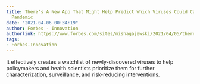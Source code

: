 ```yaml
---
title: There’s A New App That Might Help Predict Which Viruses Could Cause The Next
  Pandemic
date: "2021-04-06 00:34:19"
author: Forbes - Innovation
authorlink: https://www.forbes.com/sites/mishagajewski/2021/04/05/theres-a-new-app-that-might-help-predict-which-viruses-could-cause-the-next-pandemic/
tags:
- Forbes-Innovation
---
```

It effectively creates a watchlist of newly-discovered viruses to help policymakers and health scientists prioritize them for further characterization, surveillance, and risk-reducing interventions.